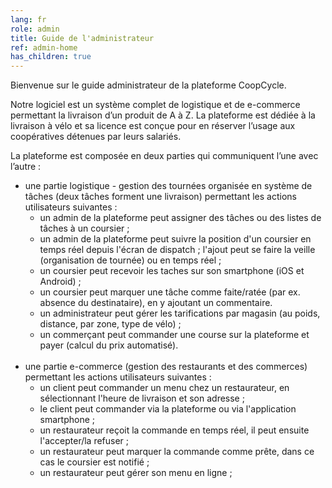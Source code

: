 ```yaml
---
lang: fr
role: admin
title: Guide de l'administrateur
ref: admin-home
has_children: true
---
```


Bienvenue sur le guide administrateur de la plateforme CoopCycle.

Notre logiciel est un système complet de logistique et de e-commerce permettant la livraison d’un produit de A à Z. La plateforme est dédiée à la livraison à vélo et sa licence est conçue pour en réserver l’usage aux coopératives détenues par leurs salariés.

La plateforme est composée en deux parties qui communiquent l’une avec l’autre :

* une partie logistique - gestion des tournées organisée en système de tâches (deux tâches forment une livraison) permettant les actions utilisateurs suivantes :
    - un admin de la plateforme peut assigner des tâches ou des listes de tâches à un coursier ;
    - un admin de la plateforme peut suivre la position d'un coursier en temps réel depuis l'écran de dispatch ; l'ajout peut se faire la veille (organisation de tournée) ou en temps réel ;
    - un coursier peut recevoir les taches sur son smartphone (iOS et Android) ;
    - un coursier peut marquer une tâche comme faite/ratée (par ex. absence du destinataire), en y ajoutant un commentaire.
    - un administrateur peut gérer les tarifications par magasin (au poids, distance, par zone, type de vélo) ;
    - un commerçant peut commander une course sur la plateforme et payer (calcul du prix automatisé).
<br><br>
* une partie e-commerce (gestion des restaurants et des commerces) permettant les actions utilisateurs suivantes :
    - un client peut commander un menu chez un restaurateur, en sélectionnant l'heure de livraison et son adresse ;
    - le client peut commander via la plateforme ou via l'application smartphone ;
    - un restaurateur reçoit la commande en temps réel, il peut ensuite l'accepter/la refuser ;
    - un restaurateur peut marquer la commande comme prête, dans ce cas le coursier est notifié ;
    - un restaurateur peut gérer son menu en ligne ;
